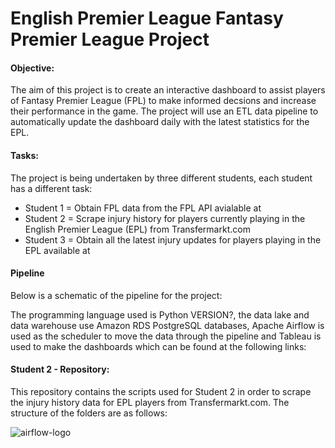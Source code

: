 # English Premier League Fantasy Premier League Project

#### Objective:
The aim of this project is to create an interactive dashboard to assist players of Fantasy Premier League (FPL) to make informed decsions and increase their performance in the game. The project will use an ETL data pipeline to automatically update the dashboard daily with the latest statistics for the EPL.

#### Tasks:
The project is being undertaken by three different students, each student has a different task:

- Student 1 = Obtain FPL data from the FPL API avialable at 
- Student 2 = Scrape injury history for players currently playing in the English Premier League (EPL) from Transfermarkt.com
- Student 3 = Obtain all the latest injury updates for players playing in the EPL available at 

#### Pipeline
Below is a schematic of the pipeline for the project:


The programming language used is Python VERSION?, the data lake and data warehouse use Amazon RDS PostgreSQL databases, Apache Airflow is used as the scheduler to move the data through the pipeline and Tableau is used to make the dashboards which can be found at the following links:

#### Student 2 - Repository:
This repository contains the scripts used for Student 2 in order to scrape the injury history data for EPL players from Transfermarkt.com. The structure of the folders are as follows:


![airflow-logo](https://tmsi.akamaized.net/head/transfermarkt_logo.svg)

